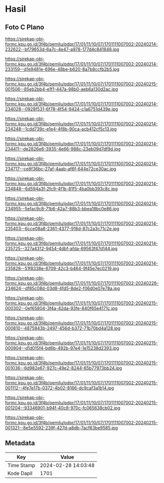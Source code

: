 # Hasil

## Foto C Plano

https://sirekap-obj-formc.kpu.go.id/3f4b/pemilu/pdpr/17/01/11/10/07/1701111007002-20240214-232622--bf79653d-6a7c-4e47-a978-177d4c841848.jpg

https://sirekap-obj-formc.kpu.go.id/3f4b/pemilu/pdpr/17/01/11/10/07/1701111007002-20240214-233159--d1e9481e-696e-48be-b620-8a7b8ccfb2b5.jpg

https://sirekap-obj-formc.kpu.go.id/3f4b/pemilu/pdpr/17/01/11/10/07/1701111007002-20240215-001506--85eb2bb4-e1f1-447a-98b0-aeb6a130d2ac.jpg

https://sirekap-obj-formc.kpu.go.id/3f4b/pemilu/pdpr/17/01/11/10/07/1701111007002-20240214-234028--0928f531-6f78-4f54-9424-c1a6751d439e.jpg

https://sirekap-obj-formc.kpu.go.id/3f4b/pemilu/pdpr/17/01/11/10/07/1701111007002-20240214-234248--1cdd739c-e1e4-4f8b-90ca-acb412cf5c13.jpg

https://sirekap-obj-formc.kpu.go.id/3f4b/pemilu/pdpr/17/01/11/10/07/1701111007002-20240214-234411--de2826e6-3935-4e66-988c-23eb09d7df9d.jpg

https://sirekap-obj-formc.kpu.go.id/3f4b/pemilu/pdpr/17/01/11/10/07/1701111007002-20240214-234717--ce8f36bc-27af-4aab-af6f-644e72ce30ac.jpg

https://sirekap-obj-formc.kpu.go.id/3f4b/pemilu/pdpr/17/01/11/10/07/1701111007002-20240214-234848--6d594a3f-2fc9-4f1b-81f5-4ba0bb393c8c.jpg

https://sirekap-obj-formc.kpu.go.id/3f4b/pemilu/pdpr/17/01/11/10/07/1701111007002-20240214-234955--5efac9c8-71b6-42a7-88b3-bbea18bc0e86.jpg

https://sirekap-obj-formc.kpu.go.id/3f4b/pemilu/pdpr/17/01/11/10/07/1701111007002-20240214-235403--6cce08a8-2361-4377-918d-87c2a3c71c2e.jpg

https://sirekap-obj-formc.kpu.go.id/3f4b/pemilu/pdpr/17/01/11/10/07/1701111007002-20240214-235725--327a4312-9454-4dbf-afda-69563f47d144.jpg

https://sirekap-obj-formc.kpu.go.id/3f4b/pemilu/pdpr/17/01/11/10/07/1701111007002-20240214-235828--51f8338e-6709-42c3-b464-9f45e7ec0219.jpg

https://sirekap-obj-formc.kpu.go.id/3f4b/pemilu/pdpr/17/01/11/10/07/1701111007002-20240226-234624--df85c08d-03d8-4fd5-8de2-f06d0e07e78a.jpg

https://sirekap-obj-formc.kpu.go.id/3f4b/pemilu/pdpr/17/01/11/10/07/1701111007002-20240215-000302--0ef65804-3f4a-42da-93fe-840f65e4171c.jpg

https://sirekap-obj-formc.kpu.go.id/3f4b/pemilu/pdpr/17/01/11/10/07/1701111007002-20240215-000810--4875943b-2497-456d-b372-71b70bd4a128.jpg

https://sirekap-obj-formc.kpu.go.id/3f4b/pemilu/pdpr/17/01/11/10/07/1701111007002-20240215-000904--d1d015f4-bd6b-492b-97e4-1e15238d2393.jpg

https://sirekap-obj-formc.kpu.go.id/3f4b/pemilu/pdpr/17/01/11/10/07/1701111007002-20240215-001036--6d982e67-927c-49e2-8244-65b77973bb24.jpg

https://sirekap-obj-formc.kpu.go.id/3f4b/pemilu/pdpr/17/01/11/10/07/1701111007002-20240215-001112--4fe7e17b-0372-4b02-8166-dc9caf3a1b14.jpg

https://sirekap-obj-formc.kpu.go.id/3f4b/pemilu/pdpr/17/01/11/10/07/1701111007002-20240215-001204--93346901-b94f-40c8-970c-fc065638cb02.jpg

https://sirekap-obj-formc.kpu.go.id/3f4b/pemilu/pdpr/17/01/11/10/07/1701111007002-20240215-001321--8e5e5592-239f-427d-a8db-7acf63be9585.jpg


## Metadata

| Key        | Value               |
| ---------- | ------------------- |
| Time Stamp | 2024-02-28 14:03:48 |
| Kode Dapil | 1701                |




